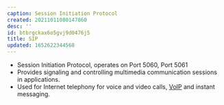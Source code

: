```yaml
---
caption: Session Initiation Protocol
created: 20211011080147860
desc: ''
id: btbrgckax6o5gvj9d0476j5
title: SIP
updated: 1652622344568
---
```

   
   
- Session Initiation Protocol, operates on Port 5060, Port 5061   
- Provides signaling and controlling multimedia communication sessions in applications.   
- Used for Internet telephony for voice and video calls, [VoIP](/not_created.md) and instant messaging.